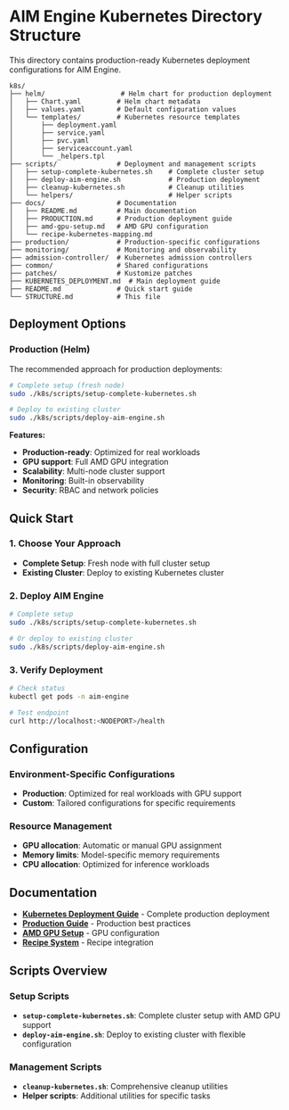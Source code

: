 # AIM Engine Kubernetes Directory Structure

This directory contains production-ready Kubernetes deployment configurations for AIM Engine.

```
k8s/
├── helm/                   # Helm chart for production deployment
│   ├── Chart.yaml         # Helm chart metadata
│   ├── values.yaml        # Default configuration values
│   └── templates/         # Kubernetes resource templates
│       ├── deployment.yaml
│       ├── service.yaml
│       ├── pvc.yaml
│       ├── serviceaccount.yaml
│       └── _helpers.tpl
├── scripts/               # Deployment and management scripts
│   ├── setup-complete-kubernetes.sh    # Complete cluster setup
│   ├── deploy-aim-engine.sh            # Production deployment
│   ├── cleanup-kubernetes.sh           # Cleanup utilities
│   └── helpers/                        # Helper scripts
├── docs/                  # Documentation
│   ├── README.md          # Main documentation
│   ├── PRODUCTION.md      # Production deployment guide
│   ├── amd-gpu-setup.md   # AMD GPU configuration
│   └── recipe-kubernetes-mapping.md
├── production/            # Production-specific configurations
├── monitoring/            # Monitoring and observability
├── admission-controller/  # Kubernetes admission controllers
├── common/                # Shared configurations
├── patches/               # Kustomize patches
├── KUBERNETES_DEPLOYMENT.md  # Main deployment guide
├── README.md              # Quick start guide
└── STRUCTURE.md           # This file
```

## **Deployment Options**

### **Production (Helm)**

The recommended approach for production deployments:

```bash
# Complete setup (fresh node)
sudo ./k8s/scripts/setup-complete-kubernetes.sh

# Deploy to existing cluster
sudo ./k8s/scripts/deploy-aim-engine.sh
```

**Features:**
- **Production-ready**: Optimized for real workloads
- **GPU support**: Full AMD GPU integration
- **Scalability**: Multi-node cluster support
- **Monitoring**: Built-in observability
- **Security**: RBAC and network policies

## **Quick Start**

### **1. Choose Your Approach**

- **Complete Setup**: Fresh node with full cluster setup
- **Existing Cluster**: Deploy to existing Kubernetes cluster

### **2. Deploy AIM Engine**

```bash
# Complete setup
sudo ./k8s/scripts/setup-complete-kubernetes.sh

# Or deploy to existing cluster
sudo ./k8s/scripts/deploy-aim-engine.sh
```

### **3. Verify Deployment**

```bash
# Check status
kubectl get pods -n aim-engine

# Test endpoint
curl http://localhost:<NODEPORT>/health
```

## **Configuration**

### **Environment-Specific Configurations**

- **Production**: Optimized for real workloads with GPU support
- **Custom**: Tailored configurations for specific requirements

### **Resource Management**

- **GPU allocation**: Automatic or manual GPU assignment
- **Memory limits**: Model-specific memory requirements
- **CPU allocation**: Optimized for inference workloads

## **Documentation**

- **[Kubernetes Deployment Guide](KUBERNETES_DEPLOYMENT.md)** - Complete production deployment
- **[Production Guide](docs/PRODUCTION.md)** - Production best practices
- **[AMD GPU Setup](docs/amd-gpu-setup.md)** - GPU configuration
- **[Recipe System](docs/recipe-kubernetes-mapping.md)** - Recipe integration

## **Scripts Overview**

### **Setup Scripts**

- **`setup-complete-kubernetes.sh`**: Complete cluster setup with AMD GPU support
- **`deploy-aim-engine.sh`**: Deploy to existing cluster with flexible configuration

### **Management Scripts**

- **`cleanup-kubernetes.sh`**: Comprehensive cleanup utilities
- **Helper scripts**: Additional utilities for specific tasks
